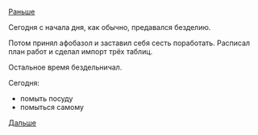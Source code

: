 [Раньше](2016.09.06.md)

Сегодня с начала дня, как обычно, предавался безделию.

Потом принял афобазол и заставил себя сесть поработать.
Расписал план работ и сделал импорт трёх таблиц.

Остальное время бездельничал.

Сегодня:
- помыть посуду
- помыться самому

[Дальше](2016.09.08.md)